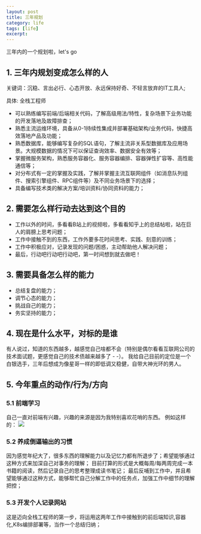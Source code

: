 ```yaml
---
layout: post
title: 三年规划
category: life
tags: [life]
excerpt: 
---
```

三年内的一个规划啦，let's go 
 
## 1. 三年内规划变成怎么样的人
关键词：沉稳、言出必行、心态开放、永远保持好奇、不轻言放弃的IT工具人;

具体: 全栈工程师
- 可以熟练编写前端/后端相关代码，了解高级用法/特性，复杂场景下业务功能的开发落地及故障排查；
- 熟悉主流运维环境，具备从0-1持续性集成并部署基础架构/业务代码，快捷高效落地产品及功能；
- 熟悉数据库，能够编写复杂的SQL语句，了解主流非关系型数据库及应用场景。大规模数据的情况下可以保证查询效率、数据安全有效等；
- 掌握微服务架构，熟悉服务容器化、服务容器编排、容器弹性扩容等、高性能通信等；
- 对分布式有一定的掌握及实践，了解并掌握主流互联网组件（如消息队列组件、搜索引擎组件、RPC组件等）及不同业务场景下的选择；
- 具备编写技术类的解决方案/培训资料/协同资料的能力；

## 2. 需要怎么样行动去达到这个目的
- 工作以外的时间，多看看B站上的视频啦，多看看知乎上的总结帖啦，站在巨人的肩膀上思考问题；
- 工作中接触不到的东西，工作外要多花时间思考、实践、刻意的训练；
- 工作中积极应对，记录发现的问题/困惑，主动帮助他人解决问题；
- 最后，行动吧行动吧行动吧，第一时间想到就去做吧！

## 3. 需要具备怎么样的能力
- 总结复盘的能力；
- 调节心态的能力；
- 挑战自己的能力；
- 务实坚持的能力；

## 4. 现在是什么水平，对标的是谁 
有人说过，知道的东西越多，越感觉自己啥都不会（特别是偶尔看看互联网公司的技术面试题，更感觉自己的技术债越来越多了 - -）。
我给自己目前的定位是一个白银选手，三年后想成为像星哥一样的即低调又稳健，自带大神光环的男人。

## 5. 今年重点的动作/行为/方向

### 5.1 前端学习
自己一直对前端有兴趣，兴趣的来源是因为我特别喜欢花哨的东西。
例如这样的：
![](/assets/images/2020/0505/01.png)

### 5.2 养成倒逼输出的习惯
因为感觉年纪大了，很多东西的理解能力以及记忆力都有所退步了；希望能够通过这种方式来加深自己对事务的理解；
目前打算的形式是大概每周/每两周完成一本书籍的阅读，然后记录自己的思考整理成读书笔记；
最后反哺到工作中，并且希望能够通过这种方式，能够帮忙自己分解工作中的任务点，加强工作中细节的理解把控；

### 5.3 开发个人记录网站
这是迈向全栈工程师的第一步，将运用这两年工作中接触到的前后端知识,容器化,K8s编排部署等，当作一个总结归纳；